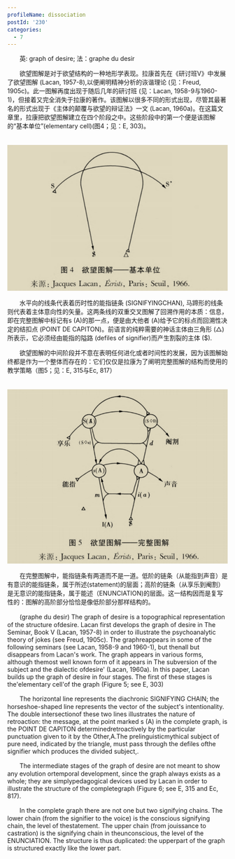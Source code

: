 ```yaml
---
profileName: dissociation
postId: '230'
categories:
  - 7
---
```

‌‌‌‌　　英: graph of desire; 法：graphe du desir


‌‌‌‌　　欲望图解是对于欲望结构的一种地形学表现。拉康首先在《研讨班V》中发展了欲望图解 (Lacan, 1957-8),以便阐明精神分析的诙谐理论 (见：Freud, 1905c)。此一图解再度出现于随后几年的研讨班 (见：Lacan, 1958-9与1960-1)，但接着又完全消失于拉康的著作。该图解以很多不同的形式出现，尽管其最著名的形式出现于《主体的颠覆与欲望的辩证法》一文 (Lacan, 1960a)。在这篇文章里，拉康把欲望图解建立在四个阶段之中。这些阶段中的第一个便是该图解的“基本单位”(elementary cell)(图4；见：E, 303)。

‌‌‌‌　　![](https://raw.githubusercontent.com/bunong1937/picx-images-hosting/master/picgo/Pasted%20image%2020230702233617.png)

‌‌‌‌　　水平向的线条代表着历时性的能指链条 (SIGNIFYINGCHAN), 马蹄形的线条则代表着主体意向性的矢量。这两条线的双重交叉图解了回溯作用的本质：信息，即在完整图解中标记有s (A)的那一点，便是由大他者 (A)给予它的标点而回溯性决定的结扣点 (POINT DE CAPITON)。前语言的纯粹需要的神话主体由三角形 (△)所表示，它必须经由能指的隘路 (defiles of signifier)而产生割裂的主体 ($).

‌‌‌‌　　欲望图解的中间阶段并不意在表明任何进化或者时间性的发展，因为该图解始终都是作为一个整体而存在的：它们仅仅是拉康为了阐明完整图解的结构而使用的教学策略（图5；见：E, 315与Ec, 817）

‌‌‌‌　　![](https://raw.githubusercontent.com/bunong1937/picx-images-hosting/master/picgo/Pasted%20image%2020230702233736.png)‌‌

‌‌‌‌　　在完整图解中，能指链条有两道而不是一道。低阶的链条（从能指到声音）是有意识的能指链条，属于所述(statement)的层面；高阶的链条（从享乐到阉割）是无意识的能指链条，属于能述（ENUNCIATION)的层面。这一结构因而是复写性的：图解的高阶部分恰恰是像低阶部分那样结构的。


‌‌‌‌　　(graphe du desir) The graph of desire is a topographical representation of the structure ofdesire. Lacan first develops the graph of desire in The Seminar, Book V (Lacan, 1957-8) in order to illustrate the psychoanalytic theory of jokes (see Freud, 1905c). The graphreappears in some of the following seminars (see Lacan, 1958-9 and 1960-1), but thenall but disappears from Lacan's work. The graph appears in various forms, although themost well known form of it appears in The subversion of the subject and the dialectic ofdesire' (Lacan, 1960a). In this paper, Lacan builds up the graph of desire in four stages. The first of these stages is the'elementary cell'of the graph (Figure 5; see E, 303)

‌‌‌‌　　The horizontal line represents the diachronic SIGNIFYING CHAIN; the horseshoe-shaped line represents the vector of the subject's intentionality. The double intersectionof these two lines illustrates the nature of retroaction: the message, at the point marked s (A) in the complete graph, is the POINT DE CAPITON determinedretroactively by the particular punctuation given to it by the Other,A.The prelinguisticmythical subject of pure need, indicated by the triangle, must pass through the defiles ofthe signifier which produces the divided subject,.

‌‌‌‌　　The intermediate stages of the graph of desire are not meant to show any evolution ortemporal development, since the graph always exists as a whole; they are simplypedagogical devices used by Lacan in order to illustrate the structure of the completegraph (Figure 6; see E, 315 and Ec, 817).

‌‌‌‌　　In the complete graph there are not one but two signifying chains. The lower chain (from the signifier to the voice) is the conscious signifying chain, the level of thestatement. The upper chain (from jouissance to castration) is the signifying chain in theunconscious, the level of the ENUNCIATION. The structure is thus duplicated: the upperpart of the graph is structured exactly like the lower part.

‌‌‌‌　　

